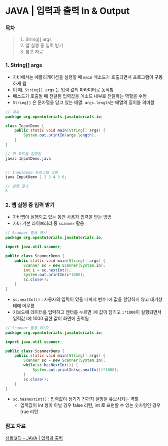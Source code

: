 # JAVA | 입력과 출력 In & Output

### 목차

>1. String[] args
>2. 앱 실행 중 입력 받기
>3. 참고 자료



### 1. String[] args

- 자바에서는 에플리케이션을 실행할 때 `main` 메소드가 호출되면서 프로그램이 구동하게 됨
- 이 때, `String[] args` 는 입력 값의 파라미터로 동작함
- 메소드가 호출될 때 전달된 입력값을 메소드 내부로 전달하는 역할을 수행
- `String[]` 은 문자열을 담고 있는 배열. `args.length`는 배열의 길이를 의미함

```java
// 예시
package org.opentutorials.javatutorials.io;

class InputDemo {
    public static void main(String[] args) {
        System.out.printIn(args.length);
    }
}
```

```java
// 위 코드를 컴파일
javac InputDemo.java

    
// InputDemo 프로그램 실행
java InputDemo 1 2 3 4 5 6;

// 실행 결과
6
```



### 2. 앱 실행 중 입력 받기

- 자바앱이 실행되고 있는 동안 사용자 입력을 받는 방법
- 자바 기본 라이브러리 중 `scanner` 활용

```java
// Scanner 활용 예시
package org.opentutorials.javatutorials.io;

import java.util.scanner;

public class ScannerDemo {
    public static void main(String[] args) {
        Scanner sc = new Scanner(System.in);
        int i = sc.nextInt();
        System.out.printIn(i*1000);
        sc.close();
    }
}
```

- `sc.nextInt()` : 사용자의 입력이 있을 때까지 변수 i에 값을 할당하지 않고 대기상태에 머무름
- 키보드에 데이터를 입력하고 엔터를 누르면 i에 값이 담기고 `i*1000`이 실행되면서 입력값 i에 1000 곱한 값이  화면에 출력됨



```java
// Scanner 활용 예시2
package org.opentutorials.javatutorials.io;

import java.util.scanner;

public class ScannerDemo {
    public static void main(String[] args) {
        Scanner sc = new Scanner(System.in);
        while(sc.hasNextInt()) {
            System.out.printIn(sc.nextInt()*1000);
        }
        sc.close();
    }
}
```

- `sc.hasNextInt()` : 입력값이 생기기 전까지 실행을 유보시키는 역할
  - 입력값이 int 형이 아닐 경우 false 리턴, int 로 표현할 수 있는 숫자형인 경우 true 리턴



### 참고 자료

[생활코딩 - JAVA | 입력과 출력](https://opentutorials.org/course/1223/5575)